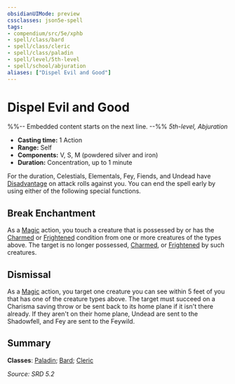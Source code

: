 ```yaml
---
obsidianUIMode: preview
cssclasses: json5e-spell
tags:
- compendium/src/5e/xphb
- spell/class/bard
- spell/class/cleric
- spell/class/paladin
- spell/level/5th-level
- spell/school/abjuration
aliases: ["Dispel Evil and Good"]
---
```

# Dispel Evil and Good
%%-- Embedded content starts on the next line. --%%
*5th-level, Abjuration*  

- **Casting time:** 1 Action
- **Range:** Self
- **Components:** V, S, M (powdered silver and iron)
- **Duration:** Concentration, up to 1 minute

For the duration, Celestials, Elementals, Fey, Fiends, and Undead have [Disadvantage](rules/variant-rules/disadvantage-xphb.md) on attack rolls against you. You can end the spell early by using either of the following special functions.

## Break Enchantment

As a [Magic](rules/actions.md#Magic) action, you touch a creature that is possessed by or has the [Charmed](rules/conditions.md#Charmed) or [Frightened](rules/conditions.md#Frightened) condition from one or more creatures of the types above. The target is no longer possessed, [Charmed](rules/conditions.md#Charmed), or [Frightened](rules/conditions.md#Frightened) by such creatures.

## Dismissal

As a [Magic](rules/actions.md#Magic) action, you target one creature you can see within 5 feet of you that has one of the creature types above. The target must succeed on a Charisma saving throw or be sent back to its home plane if it isn't there already. If they aren't on their home plane, Undead are sent to the Shadowfell, and Fey are sent to the Feywild.

## Summary

**Classes**: [Paladin](compendium/lists/list-spells-classes-paladin.md); [Bard](compendium/lists/list-spells-classes-bard.md); [Cleric](compendium/lists/list-spells-classes-cleric.md)

*Source: SRD 5.2*
